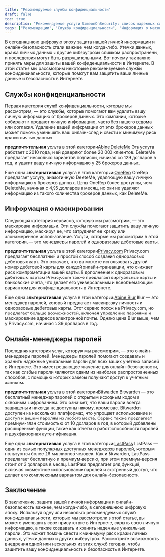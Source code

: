 ```yaml
---
title: "Рекомендуемые службы конфиденциальности"
draft: false
toc: true
description: "Рекомендуемые услуги SimeonOnSecurity: список надежных служб конфиденциальности, решений для маскировки информации и онлайн-менеджеров паролей для защиты ваших личных данных и онлайн-безопасности. Откройте для себя предпочтительные варианты удаления записей от основных брокеров данных, создания одноразовых дебетовых карт, управления паролями и многого другого."
tags: ["Рекомендации", "Службы конфиденциальности", "Информация о маскировке", "Онлайн-менеджеры паролей", "Абине Удалить Меня", "OneRep", "Абине Блур", "Конфиденциальность.com", "БитВарден", "E2E-шифрование", "Онлайн-менеджер паролей"]
---
```

 В сегодняшнюю цифровую эпоху защита нашей личной информации и онлайн-безопасность стали важнее, чем когда-либо. Утечки данных, кража личных данных и другие киберугрозы слишком распространены, и последствия могут быть разрушительными. Вот почему так важно принять меры для защиты вашей конфиденциальности в Интернете. В этой статье мы рассмотрим некоторые рекомендуемые службы конфиденциальности, которые помогут вам защитить ваши личные данные и безопасность в Интернете.

## Службы конфиденциальности

Первая категория служб конфиденциальности, которые мы рассмотрим, — это службы, которые помогают вам удалить вашу личную информацию от брокеров данных. Это компании, которые собирают и продают личную информацию, часто без нашего ведома или согласия. Удаление вашей информации от этих брокеров данных может помочь уменьшить ваш онлайн-след и свести к минимуму риск кражи личных данных.

**предпочтительная** услуга в этой категории[Abine DeleteMe](https://joindeleteme.com/refer?coupon=RFR-40867-7DWHR4) Эта услуга работает с 2010 года, и ей доверяют более 20 000 клиентов. DeleteMe предлагает несколько вариантов подписки, начиная со 129 долларов в год, и удалит вашу личную информацию у 25 брокеров данных.

Еще одна **альтернативная** услуга в этой категории:[OneRep](https://onerep.com) OneRep предлагает услугу, аналогичную DeleteMe, удаляющую вашу личную информацию у брокеров данных. Цены OneRep более доступны, чем DeleteMe, начиная с 4,95 долларов в месяц, но они не удаляют информацию из такого количества брокеров данных, как DeleteMe.

## Информация о маскировании

Следующая категория сервисов, которую мы рассмотрим, — это маскировка информации. Эти службы помогают защитить вашу личную информацию, маскируя ее, что затрудняет ее кражу или злонамеренное использование. Услуги, которые мы рассмотрим в этой категории, — это менеджеры паролей и одноразовые дебетовые карты.

**предпочтительная** услуга в этой категории[Privacy.com](https://privacy.com/join/SU86Y) Privacy.com предлагает бесплатный и простой способ создания одноразовых дебетовых карт. Это означает, что вы можете использовать другой номер дебетовой карты для каждой онлайн-транзакции, что снижает риск компрометации вашей карты. В дополнение к одноразовым дебетовым картам Privacy.com также предлагает виртуальные карты и банковские счета, что делает его универсальным и всеобъемлющим вариантом для конфиденциальности в Интернете.

Еще одна **альтернативная** услуга в этой категории:[Abine Blur](https://dnt.abine.com/#/ref_register/pC8ZbvQtt) Blur — это менеджер паролей, который предлагает маскировку личности и одноразовые дебетовые карты. Этот сервис похож на Privacy.com, но предлагает больше возможностей, включая управление паролями и маскирование адресов электронной почты. Однако цена Blur выше, чем у Privacy.com, начиная с 39 долларов в год.

## Онлайн-менеджеры паролей

Последняя категория услуг, которую мы рассмотрим, — это онлайн-менеджеры паролей. Менеджеры паролей помогают создавать и хранить надежные уникальные пароли для всех ваших учетных записей в Интернете. Это имеет решающее значение для онлайн-безопасности, так как слабые пароли являются одним из наиболее распространенных способов, с помощью которых хакеры получают доступ к учетным записям.

**предпочтительная** услуга в этой категории[Bitwarden](https://bitwarden.com) Bitwarden — это бесплатный менеджер паролей с открытым исходным кодом и сквозным шифрованием. Это означает, что ваши пароли всегда защищены и никогда не доступны никому, кроме вас. Bitwarden доступен на нескольких платформах, что упрощает использование и доступ к вашим паролям из любого места. Сервис также предлагает премиум-план стоимостью от 10 долларов в год, в который добавлены расширенные функции, такие как отчеты о работоспособности паролей и двухфакторная аутентификация.

Еще одна **альтернативная** услуга в этой категории:[LastPass](https://www.lastpass.com/) LastPass — один из самых популярных доступных менеджеров паролей, которым пользуются более 25 миллионов человек. Как и Bitwarden, LastPass предлагает бесплатную и премиум-версию, при этом премиум-версия стоит от 3 долларов в месяц. LastPass предлагает ряд функций, включая совместное использование паролей и экстренный доступ, что делает его комплексным вариантом для онлайн-безопасности.

## Заключение

В заключение, защита вашей личной информации и онлайн-безопасность важнее, чем когда-либо, в сегодняшнюю цифровую эпоху. Используя одну или несколько рекомендуемых служб конфиденциальности, которые мы рассмотрели в этой статье, вы можете уменьшить свое присутствие в Интернете, скрыть свою личную информацию, а также создавать и хранить надежные уникальные пароли. Это может помочь свести к минимуму риск кражи личных данных, утечки данных и других киберугроз. Рассмотрите возможность внедрения одной или нескольких из этих служб сегодня, чтобы защитить вашу конфиденциальность и безопасность в Интернете.

